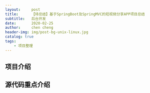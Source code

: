 ```yaml
---
layout:     post
title:      【待总结】基于SpringBoot及SpringMVC的短视频分享APP项目总结
subtitle:   后台开发
date:       2020-02-25
author:     chen cheng
header-img: img/post-bg-unix-linux.jpg
catalog: true
tags:
    - 项目整理
---
```


## 项目介绍



## 源代码重点介绍